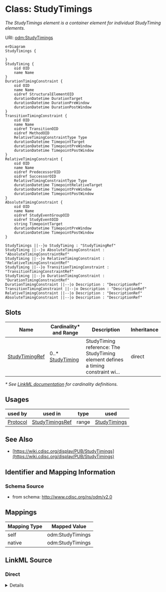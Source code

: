 # Class: StudyTimings

_The StudyTimings element is a container element for individual StudyTiming elements._




URI: [odm:StudyTimings](http://www.cdisc.org/ns/odm/v2.0/StudyTimings)


```mermaid
erDiagram
StudyTimings {

}
StudyTiming {
    oid OID  
    name Name  
}
DurationTimingConstraint {
    oid OID  
    name Name  
    oidref StructuralElementOID  
    durationDatetime DurationTarget  
    durationDatetime DurationPreWindow  
    durationDatetime DurationPostWindow  
}
TransitionTimingConstraint {
    oid OID  
    name Name  
    oidref TransitionOID  
    oidref MethodOID  
    RelativeTimingConstraintType Type  
    durationDatetime TimepointTarget  
    durationDatetime TimepointPreWindow  
    durationDatetime TimepointPostWindow  
}
RelativeTimingConstraint {
    oid OID  
    name Name  
    oidref PredecessorOID  
    oidref SuccessorOID  
    RelativeTimingConstraintType Type  
    durationDatetime TimepointRelativeTarget  
    durationDatetime TimepointPreWindow  
    durationDatetime TimepointPostWindow  
}
AbsoluteTimingConstraint {
    oid OID  
    name Name  
    oidref StudyEventGroupOID  
    oidref StudyEventOID  
    string TimepointTarget  
    durationDatetime TimepointPreWindow  
    durationDatetime TimepointPostWindow  
}

StudyTimings ||--}o StudyTiming : "StudyTimingRef"
StudyTiming ||--}o AbsoluteTimingConstraint : "AbsoluteTimingConstraintRef"
StudyTiming ||--}o RelativeTimingConstraint : "RelativeTimingConstraintRef"
StudyTiming ||--}o TransitionTimingConstraint : "TransitionTimingConstraintRef"
StudyTiming ||--}o DurationTimingConstraint : "DurationTimingConstraintRef"
DurationTimingConstraint ||--|o Description : "DescriptionRef"
TransitionTimingConstraint ||--|o Description : "DescriptionRef"
RelativeTimingConstraint ||--|o Description : "DescriptionRef"
AbsoluteTimingConstraint ||--|o Description : "DescriptionRef"

```



<!-- no inheritance hierarchy -->


## Slots

| Name | Cardinality* and Range | Description | Inheritance |
| ---  | --- | --- | --- |
| [StudyTimingRef](StudyTimingRef.md) | 0..* <br/> [StudyTiming](StudyTiming.md) | StudyTiming reference: The StudyTiming element defines a timing constraint wi... | direct |

_* See [LinkML documentation](https://linkml.io/linkml/schemas/slots.html#slot-cardinality) for cardinality definitions._




## Usages

| used by | used in | type | used |
| ---  | --- | --- | --- |
| [Protocol](Protocol.md) | [StudyTimingsRef](StudyTimingsRef.md) | range | [StudyTimings](StudyTimings.md) |






## See Also

* [https://wiki.cdisc.org/display/PUB/StudyTimings](https://wiki.cdisc.org/display/PUB/StudyTimings)

## Identifier and Mapping Information







### Schema Source


* from schema: http://www.cdisc.org/ns/odm/v2.0





## Mappings

| Mapping Type | Mapped Value |
| ---  | ---  |
| self | odm:StudyTimings |
| native | odm:StudyTimings |





## LinkML Source

<!-- TODO: investigate https://stackoverflow.com/questions/37606292/how-to-create-tabbed-code-blocks-in-mkdocs-or-sphinx -->

### Direct

<details>
```yaml
name: StudyTimings
description: The StudyTimings element is a container element for individual StudyTiming
  elements.
from_schema: http://www.cdisc.org/ns/odm/v2.0
see_also:
- https://wiki.cdisc.org/display/PUB/StudyTimings
rank: 1000
slots:
- StudyTimingRef
slot_usage:
  StudyTimingRef:
    name: StudyTimingRef
    multivalued: true
    domain_of:
    - StudyTimings
    range: StudyTiming
    inlined: true
    inlined_as_list: true
class_uri: odm:StudyTimings

```
</details>

### Induced

<details>
```yaml
name: StudyTimings
description: The StudyTimings element is a container element for individual StudyTiming
  elements.
from_schema: http://www.cdisc.org/ns/odm/v2.0
see_also:
- https://wiki.cdisc.org/display/PUB/StudyTimings
rank: 1000
slot_usage:
  StudyTimingRef:
    name: StudyTimingRef
    multivalued: true
    domain_of:
    - StudyTimings
    range: StudyTiming
    inlined: true
    inlined_as_list: true
attributes:
  StudyTimingRef:
    name: StudyTimingRef
    description: 'StudyTiming reference: The StudyTiming element defines a timing
      constraint within the study, which can be an absolute timing constraint (e.g.,
      start of the screening visit must be between 1 January 2022 and 31 December
      2022), a relative timing constraint (e.g., visit 2 must be within 30 days after
      visit 1 with a window of +/- 1 week), a transition timing constraint (i.e.,
      timing constraint on a transition within a defined workflow), or a duration
      timing constraint (e.g., the duration of visit 2 is planned to take hours with
      a window of 30 minutes).'
    from_schema: http://www.cdisc.org/ns/odm/v2.0
    rank: 1000
    multivalued: true
    identifier: false
    alias: StudyTimingRef
    owner: StudyTimings
    domain_of:
    - StudyTimings
    range: StudyTiming
    inlined: true
    inlined_as_list: true
class_uri: odm:StudyTimings

```
</details>
